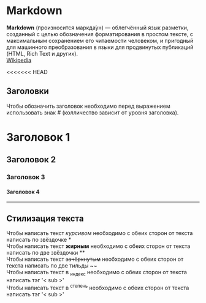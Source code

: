 # Markdown
**Markdown** (произносится маркда́ун) — облегчённый язык разметки, созданный с целью обозначения форматирования в простом тексте, с максимальным сохранением его читаемости человеком, и пригодный для машинного преобразования в языки для продвинутых публикаций (HTML, Rich Text и других).<br>
[Wikipedia](https://ru.wikipedia.org/wiki/Markdown)

<<<<<<< HEAD
## Заголовки

Чтобы обозначить заголовок необходимо перед выражением использовать знак # (колличество зависит от уровня заголовка).
# Заголовок 1
## Заголовок 2 
### Заголовок 3
#### Заголовок 4

<hr>

## Стилизация текста

Чтобы написать текст *курсивом* необходимо с обеих сторон от текста написать по  звёздочке * <br>
Чтобы написать текст **жирным** необходимо с обеих сторон от текста написать по две звёздочки ** <br>
Чтобы написать текст ~~зачёркнутым~~ необходимо с обеих сторон от текста написать по две тильды ~~ <br>
Чтобы написать текст в <sub>индекс</sub> необходимо с обеих сторон от текста написать тэг '< sub >' <br>
Чтобы написать текст в <sup>степень</sup> необходимо с обеих сторон от текста написать тэг '< sub >' <br>





